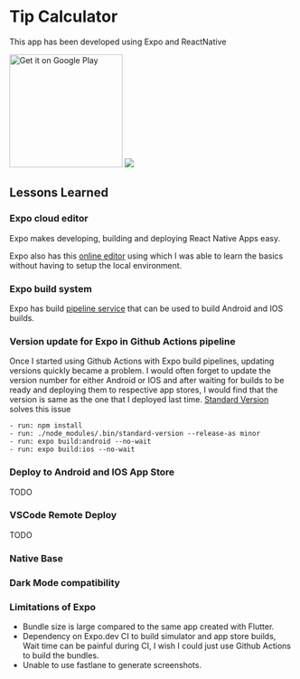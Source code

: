# Tip Calculator

This app has been developed using Expo and ReactNative

<a href='https://play.google.com/store/apps/details?id=com.subnext.tipcalcbillsplit&pcampaignid=pcampaignidMKT-Other-global-all-co-prtnr-py-PartBadge-Mar2515-1'><img width=200 alt='Get it on Google Play' src='https://play.google.com/intl/en_us/badges/static/images/badges/en_badge_web_generic.png'/></a>
<a href="https://apps.apple.com/us/app/easy-tip-and-split-calculator/id1576452022"><img src="https://developer.apple.com/app-store/marketing/guidelines/images/badge-example-preferred.png"></a>

## Lessons Learned

### Expo cloud editor
Expo makes developing, building and deploying React Native Apps easy.

Expo also has this [online editor](https://snack.expo.dev/) using which I was able to learn the basics without having to setup the local environment.

### Expo build system
Expo has build [pipeline service](https://expo.dev/) that can be used to build Android and IOS builds.

### Version update for Expo in Github Actions pipeline
Once I started using Github Actions with Expo build pipelines, updating versions quickly became a problem.
I would often forget to update the version number for either Android or IOS and after waiting for builds to be ready and deploying them to respective app stores, I would find that the version is same as the one that I deployed last time.
[Standard Version](https://github.com/conventional-changelog/standard-version) solves this issue

```
- run: npm install
- run: ./node_modules/.bin/standard-version --release-as minor
- run: expo build:android --no-wait
- run: expo build:ios --no-wait
```
### Deploy to Android and IOS App Store
TODO

### VSCode Remote Deploy
TODO

### Native Base

### Dark Mode compatibility

### Limitations of Expo
- Bundle size is large compared to the same app created with Flutter.
- Dependency on Expo.dev CI to build simulator and app store builds, Wait time can be painful during CI, I wish I could just use Github Actions to build the bundles.
- Unable to use fastlane to generate screenshots.